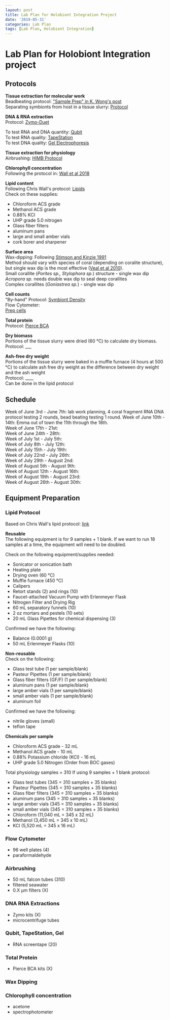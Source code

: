 ```yaml
---
layout: post
title: Lab Plan for Holobiont Integration Project
date: '2019-05-31'
categories: Lab Plan
tags: [Lab Plan, Holobiont Integration]
---
```


# Lab Plan for Holobiont Integration project

## Protocols

**Tissue extraction for molecular work**  
Beadbeating protocol: ["Sample Prep" in K. Wong's post](https://kevinhwong1.github.io/KevinHWong_Notebook/Zymo-DNA-RNA-Extraction-Protocol/)  
Separating symbionts from host in a tissue slurry: [Protocol](https://kevinhwong1.github.io/KevinHWong_Notebook/Adult-coral-Homogenate-prep-and-symbiont-separation/)

**DNA & RNA extraction**  
Protocol: [Zymo-Duet](https://kevinhwong1.github.io/KevinHWong_Notebook/Zymo-DNA-RNA-Extraction-Protocol/)

To test RNA and DNA quantity: [Qubit](https://meschedl.github.io/MESPutnam_Open_Lab_Notebook/Qubit-Protocol/)  
To test RNA quality: [TapeStation](https://meschedl.github.io/MESPutnam_Open_Lab_Notebook/RNA-TapeStation-Protocol/)  
To test DNA quality: [Gel Electrophoresis](https://meschedl.github.io/MESPutnam_Open_Lab_Notebook/Gel-Protocol/)

**Tissue extraction for physiology**  
Airbrushing: [HIMB Protocol](https://github.com/emmastrand/HIMB_Bleaching_2018/blob/master/Protocols/Airbrushing_HIMB%20Protocol.md)

**Chlorophyll concentration**  
Following the protocol in: [Wall et al 2018](https://par.nsf.gov/servlets/purl/10056422)

**Lipid content**  
Following Chris Wall's protocol: [Lipids](https://github.com/emmastrand/EmmaStrand_Notebook/blob/master/protocols/Lipid_funnel%20protocol.pdf)  
Check on these supplies:
- Chloroform ACS grade
- Methanol ACS grade
- 0.88% KCl
- UHP grade 5.0 nitrogen
- Glass fiber filters
- aluminum pans
- large and small amber vials
- cork borer and sharpener

**Surface area**  
Wax-dipping: Following [Stimson and Kinzie 1991](http://www2.hawaii.edu/~kinzie/documents/CV%20&%20pubs/stimson001.pdf)  
Method should vary with species of coral (depending on coralite structure), but single wax dip is the most effective ([Veal et al 2010](https://link.springer.com/content/pdf/10.1007%2Fs00338-010-0647-9.pdf)).  
Small corallite (*Porites sp., Stylophora sp.*) structure - single wax dip   
*Acropora sp.* needs double wax dip to seal deep corallites  
Complex corallites (*Goniastrea sp.*) - single wax dip

**Cell counts**  
"By-hand" Protocol: [Symbiont Density](https://kevinhwong1.github.io/KevinHWong_Notebook/Symbiodinium-Density-Analysis-Protocol/)  
Flow Cytometer:  
[Prep cells](https://www.thermofisher.com/us/en/home/references/protocols/cell-and-tissue-analysis/protocols/cell-preparation-flow-cytometery.html#protocol-a)  


**Total protein**  
Protocol: [Pierce BCA](https://kevinhwong1.github.io/KevinHWong_Notebook/Total-Protein-Extraction-Protocol/)

**Dry biomass**  
Portions of the tissue slurry were dried (60 °C) to calculate dry biomass.  
Protocol: ___

**Ash-free dry weight**  
Portions of the tissue slurry were baked in a muffle furnace (4 hours at 500 °C) to calculate ash free dry weight as the difference between dry weight and the ash weight  
Protocol: ____  
Can be done in the lipid protocol

## Schedule
Week of June 3rd - June 7th: lab work planning, 4 coral fragment RNA DNA protocol testing 2 rounds, bead beating testing 1 round.
Week of June 10th - 14th: Emma out of town the 11th through the 18th.  
Week of June 17th - 21st:  
Week of June 24th - 28th:  
Week of July 1st - July 5th:  
Week of July 8th - July 12th:  
Week of July 15th - July 19th:  
Week of July 22nd - July 26th:  
Week of July 29th - August 2nd:  
Week of August 5th - August 9th:  
Week of August 12th - August 16th:  
Week of August 19th - August 23rd:  
Week of August 26th - August 30th:

## Equipment Preparation
### Lipid Protocol

Based on Chris Wall's lipid protocol: [link]()

**Reusable**  
The following equipment is for 9 samples + 1 blank. If we want to run 18 samples at a time, the equipment will need to be doubled.

Check on the following equipment/supplies needed:  
- Sonicator or sonication bath  
- Heating plate  
- Drying oven (60 &deg;C)  
- Muffle furnace (450 &deg;C)  
- Calipers  
- Retort stands (2) and rings (10)  
- Faucet-attached Vacuum Pump with Erlenmeyer Flask  
- Nitrogen Filter and Drying Rig  
- 60 mL separatory funnels (10)  
- 2 oz mortars and pestels (10 sets)
- 20 mL Glass Pipettes for chemical dispensing (3)

Confirmed we have the following:  
- Balance (0.0001 g)  
- 50 mL Erlenmeyer Flasks (10)  

**Non-reusable**  
Check on the following:  
- Glass test tube (1 per sample/blank)  
- Pasteur Pipettes (1 per sample/blank)  
- Glass fiber filters (GF/F) (1 per sample/blank)  
- aluminum pans (1 per sample/blank)  
- large amber vials (1 per sample/blank)  
- small amber vials (1 per sample/blank)  
- aluminum foil   

Confirmed we have the following:  
- nitrile gloves (small)  
- teflon tape

**Chemicals per sample**  
- Chloroform ACS grade - 32 mL  
- Methanol ACS grade - 10 mL  
- 0.88% Potassium chloride (KCl) - 16 mL  
- UHP grade 5.0 Nitrogen (Order from BOC gases)

Total physiology samples =  310
If using 9 samples + 1 blank protocol:  
- Glass test tubes (345 = 310 samples + 35 blanks)  
- Pasteur Pipettes (345 = 310 samples + 35 blanks)  
- Glass fiber filters (345 = 310 samples + 35 blanks)  
- aluminum pans (345 = 310 samples + 35 blanks)  
- large amber vials (345 = 310 samples + 35 blanks)  
- small amber vials (345 = 310 samples + 35 blanks)  
- Chloroform (11,040 mL = 345 x 32 mL)  
- Methanol (3,450 mL = 345 x 10 mL)  
- KCl (5,520 mL = 345 x 16 mL)

### Flow Cytometer

- 96 well plates (4)  
- paraformaldehyde

### Airbrushing

- 50 mL falcon tubes (310)  
- filtered seawater  
- 0.X µm filters (X)

### DNA RNA Extractions

- Zymo kits (X)  
- microcentrifuge tubes

### Qubit, TapeStation, Gel  

- RNA screentape (20)  

### Total Protein

- Pierce BCA kits (X)

### Wax Dipping

### Chlorophyll concentration

- acetone  
- spectrophotometer 
